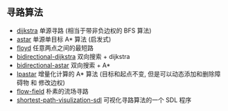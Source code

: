 寻路算法
--------

* [dijkstra](dijkstra) 单源寻路 (相当于带非负边权的 BFS 算法)
* [astar](astar) 单源单目标 A* 算法 (启发式)
* [floyd](floyd) 任意两点之间的最短路
* [bidirectional-dijkstra](bidirectional-dijkstra) 双向搜索 + dijkstra
* [bidirectional-astar](bidirectional-astar) 双向搜索 + A*
* [lpastar](lpastar) 增量化计算的 A* 算法 (目标和起点不变, 但是可以动态添加和删除障碍物 和 修改边权)
* [flow-field](flow-field)  朴素的流场寻路
* [shortest-path-visulization-sdl](https://github.com/hit9/path-finding-visualizer) 可视化寻路算法的一个 SDL 程序
